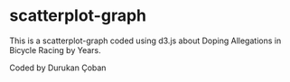 # scatterplot-graph
This is a scatterplot-graph coded using d3.js about Doping Allegations in Bicycle Racing by Years.

Coded by Durukan Çoban

